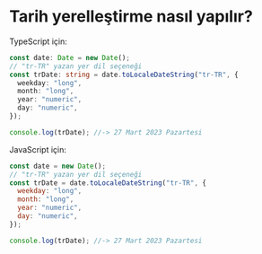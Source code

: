 # Tarih yerelleştirme nasıl yapılır?

TypeScript için:

```ts
const date: Date = new Date();
// "tr-TR" yazan yer dil seçeneği
const trDate: string = date.toLocaleDateString("tr-TR", {
  weekday: "long",
  month: "long",
  year: "numeric",
  day: "numeric",
});

console.log(trDate); //-> 27 Mart 2023 Pazartesi
```

JavaScript için:

```js
const date = new Date();
// "tr-TR" yazan yer dil seçeneği
const trDate = date.toLocaleDateString("tr-TR", {
  weekday: "long",
  month: "long",
  year: "numeric",
  day: "numeric",
});

console.log(trDate); //-> 27 Mart 2023 Pazartesi
```
